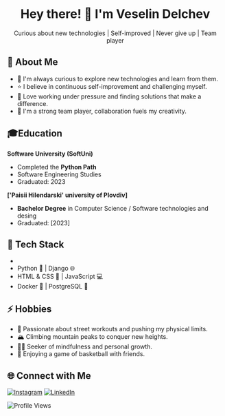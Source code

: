 <div align="center">
  <h1>Hey there! 👋 I'm Veselin Delchev</h1>
  <p>Curious about new technologies | Self-improved | Never give up | Team player</p>
</div>

## 🚀 About Me

- 🌱 I'm always curious to explore new technologies and learn from them.
- ⭐️ I believe in continuous self-improvement and challenging myself.
- 💪 Love working under pressure and finding solutions that make a difference.
- 🤝 I'm a strong team player, collaboration fuels my creativity.

## 🎓Education
 **Software University (SoftUni)**
- Completed the **Python Path**
- Software Engineering Studies
- Graduated: 2023

 **['Paisii Hilendarski' university of Plovdiv]**
- **Bachelor Degree** in Computer Science / Software technologies and desing
- Graduated: [2023]
  
## 💼 Tech Stack
-
- Python 🐍 | Django 🌐
- HTML & CSS 🎨 | JavaScript 💻
- Docker 🐳 | PostgreSQL 🐘

## ⚡ Hobbies

- 💪 Passionate about street workouts and pushing my physical limits.
- 🏔️ Climbing mountain peaks to conquer new heights.
- 🧘‍♂️ Seeker of mindfulness and personal growth.
- 🏀 Enjoying a game of basketball with friends.

## 🌐 Connect with Me

[![Instagram](https://img.shields.io/badge/-Instagram-green?style=for-the-badge&logo=instagram&logoColor=white)](https://www.instagram.com/delchev.v/)
[![LinkedIn](https://img.shields.io/badge/-LinkedIn-orange?style=for-the-badge&logo=linkedin&logoColor=white)](https://www.linkedin.com/in/veselin-delchev-09513a232/)


![Profile Views](https://komarev.com/ghpvc/?username=DelchevV)



